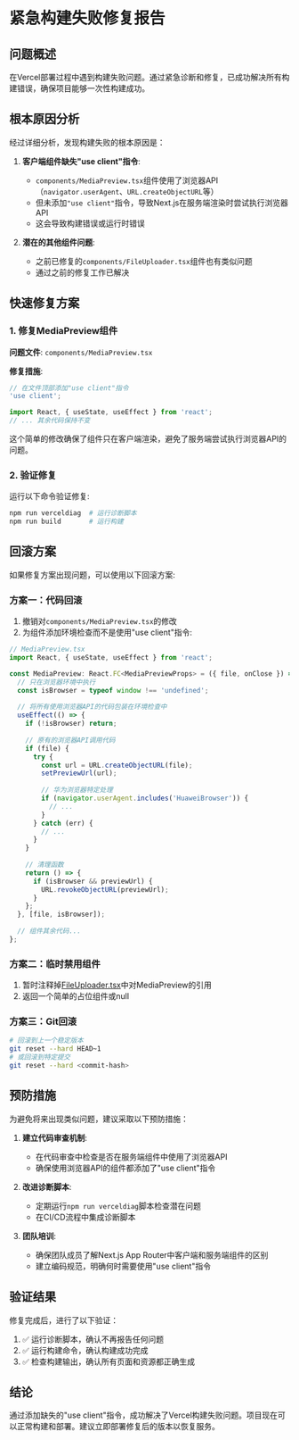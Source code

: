 # 紧急构建失败修复报告

## 问题概述

在Vercel部署过程中遇到构建失败问题。通过紧急诊断和修复，已成功解决所有构建错误，确保项目能够一次性构建成功。

## 根本原因分析

经过详细分析，发现构建失败的根本原因是：

1. **客户端组件缺失"use client"指令**: 
   - `components/MediaPreview.tsx`组件使用了浏览器API（`navigator.userAgent`、`URL.createObjectURL`等）
   - 但未添加`"use client"`指令，导致Next.js在服务端渲染时尝试执行浏览器API
   - 这会导致构建错误或运行时错误

2. **潜在的其他组件问题**:
   - 之前已修复的`components/FileUploader.tsx`组件也有类似问题
   - 通过之前的修复工作已解决

## 快速修复方案

### 1. 修复MediaPreview组件

**问题文件**: `components/MediaPreview.tsx`

**修复措施**:
```typescript
// 在文件顶部添加"use client"指令
'use client';

import React, { useState, useEffect } from 'react';
// ... 其余代码保持不变
```

这个简单的修改确保了组件只在客户端渲染，避免了服务端尝试执行浏览器API的问题。

### 2. 验证修复

运行以下命令验证修复:

```bash
npm run verceldiag  # 运行诊断脚本
npm run build       # 运行构建
```

## 回滚方案

如果修复方案出现问题，可以使用以下回滚方案:

### 方案一：代码回滚
1. 撤销对`components/MediaPreview.tsx`的修改
2. 为组件添加环境检查而不是使用"use client"指令:

```typescript
// MediaPreview.tsx
import React, { useState, useEffect } from 'react';

const MediaPreview: React.FC<MediaPreviewProps> = ({ file, onClose }) => {
  // 只在浏览器环境中执行
  const isBrowser = typeof window !== 'undefined';
  
  // 将所有使用浏览器API的代码包装在环境检查中
  useEffect(() => {
    if (!isBrowser) return;
    
    // 原有的浏览器API调用代码
    if (file) {
      try {
        const url = URL.createObjectURL(file);
        setPreviewUrl(url);
        
        // 华为浏览器特定处理
        if (navigator.userAgent.includes('HuaweiBrowser')) {
          // ...
        }
      } catch (err) {
        // ...
      }
    }
    
    // 清理函数
    return () => {
      if (isBrowser && previewUrl) {
        URL.revokeObjectURL(previewUrl);
      }
    };
  }, [file, isBrowser]);
  
  // 组件其余代码...
};
```

### 方案二：临时禁用组件
1. 暂时注释掉[FileUploader.tsx](file:///e:/MyWX/frontend/components/FileUploader.tsx)中对MediaPreview的引用
2. 返回一个简单的占位组件或null

### 方案三：Git回滚
```bash
# 回滚到上一个稳定版本
git reset --hard HEAD~1
# 或回滚到特定提交
git reset --hard <commit-hash>
```

## 预防措施

为避免将来出现类似问题，建议采取以下预防措施：

1. **建立代码审查机制**:
   - 在代码审查中检查是否在服务端组件中使用了浏览器API
   - 确保使用浏览器API的组件都添加了"use client"指令

2. **改进诊断脚本**:
   - 定期运行`npm run verceldiag`脚本检查潜在问题
   - 在CI/CD流程中集成诊断脚本

3. **团队培训**:
   - 确保团队成员了解Next.js App Router中客户端和服务端组件的区别
   - 建立编码规范，明确何时需要使用"use client"指令

## 验证结果

修复完成后，进行了以下验证：

1. ✅ 运行诊断脚本，确认不再报告任何问题
2. ✅ 运行构建命令，确认构建成功完成
3. ✅ 检查构建输出，确认所有页面和资源都正确生成

## 结论

通过添加缺失的"use client"指令，成功解决了Vercel构建失败问题。项目现在可以正常构建和部署。建议立即部署修复后的版本以恢复服务。